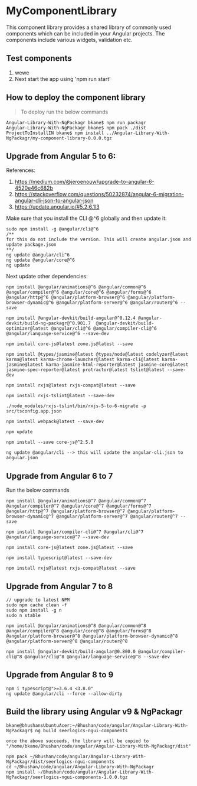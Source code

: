 # MyComponentLibrary

This component library provides a shared library of commonly used components which can be included in your Angular projects. The components include various widgets, validation etc.

## Test components
1. wewe
2. Next start the app using 'npm run start'

## How to deploy the component library
> To deploy run the below commands
```
Angular-Library-With-NgPackagr bkane$ npm run packagr
Angular-Library-With-NgPackagr bkane$ npm pack ./dist
ProjectToInstallIN bkane$ npm install ../Angular-Library-With-NgPackagr/my-component-library-0.0.0.tgz
```

## Upgrade from Angular 5 to 6:

References:
1. https://medium.com/@jeroenouw/upgrade-to-angular-6-4520e46c682b
2. https://stackoverflow.com/questions/50232874/angular-6-migration-angular-cli-json-to-angular-json
3. https://update.angular.io/#5.2:6.1l3

Make sure that you install the CLI @^6 globally and then update it:

```
sudo npm install -g @angular/cli@^6
/**
for this do not include the version. This will create angular.json and update package.json
**/
ng update @angular/cli^6
ng update @angular/core@^6
ng update
```

Next update other dependencies:
```
npm install @angular/animations@^6 @angular/common@^6 @angular/compiler@^6 @angular/core@^6 @angular/forms@^6 @angular/http@^6 @angular/platform-browser@^6 @angular/platform-browser-dynamic@^6 @angular/platform-server@^6 @angular/router@^6 --save

npm install @angular-devkit/build-angular@^0.12.4 @angular-devkit/build-ng-packagr@^0.901.7  @angular-devkit/build-optimizer@latest @angular/cli@^6 @angular/compiler-cli@^6 @angular/language-service@^6 --save-dev

npm install core-js@latest zone.js@latest --save

npm install @types/jasmine@latest @types/node@latest codelyzer@latest karma@latest karma-chrome-launcher@latest karma-cli@latest karma-jasmine@latest karma-jasmine-html-reporter@latest jasmine-core@latest jasmine-spec-reporter@latest protractor@latest tslint@latest --save-dev

npm install rxjs@latest rxjs-compat@latest --save

npm install rxjs-tslint@latest --save-dev

./node_modules/rxjs-tslint/bin/rxjs-5-to-6-migrate -p src/tsconfig.app.json

npm install webpack@latest --save-dev

npm update

npm install --save core-js@^2.5.0

ng update @angular/cli --> this will update the angular-cli.json to angular.json
```

## Upgrade from Angular 6 to 7
Run the below commands
```
npm install @angular/animations@^7 @angular/common@^7 @angular/compiler@^7 @angular/core@^7 @angular/forms@^7 @angular/http@^7 @angular/platform-browser@^7 @angular/platform-browser-dynamic@^7 @angular/platform-server@^7 @angular/router@^7 --save

npm install @angular/compiler-cli@^7 @angular/cli@^7 @angular/language-service@^7 --save-dev

npm install core-js@latest zone.js@latest --save

npm install typescript@latest --save-dev

npm install rxjs@latest rxjs-compat@latest --save
```

## Upgrade from Angular 7 to 8
```
// upgrade to latest NPM
sudo npm cache clean -f
sudo npm install -g n
sudo n stable

npm install @angular/animations@^8 @angular/common@^8 @angular/compiler@^8 @angular/core@^8 @angular/forms@^8 @angular/platform-browser@^8 @angular/platform-browser-dynamic@^8 @angular/platform-server@^8 @angular/router@^8

npm install @angular-devkit/build-angular@0.800.0 @angular/compiler-cli@^8 @angular/cli@^8 @angular/language-service@^8 --save-dev

```

## Upgrade from Angular 8 to 9
```
npm i typescript@">=3.6.4 <3.8.0"
ng update @angular/cli --force --allow-dirty
```

## Build the library using Angular v9 & NgPackagr
```
bkane@bhushansUbuntuAcer:~/Bhushan/code/angular/Angular-Library-With-NgPackagr$ ng build seerlogics-ngui-components

once the above succeeds, the library will be copied to "/home/bkane/Bhushan/code/angular/Angular-Library-With-NgPackagr/dist"

npm pack ~/Bhushan/code/angular/Angular-Library-With-NgPackagr/dist/seerlogics-ngui-components
cd ~/Bhushan/code/angular/Angular-Library-With-NgPackagr
npm install ~/Bhushan/code/angular/Angular-Library-With-NgPackagr/seerlogics-ngui-components-1.0.0.tgz

```
